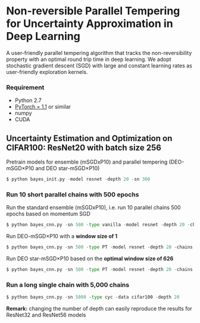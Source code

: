 # Non-reversible Parallel Tempering for Uncertainty Approximation in Deep Learning

A user-friendly parallel tempering algorithm that tracks the non-reversibility property with an optimal round trip time in deep learning. We adopt stochastic gradient descent (SGD) with large and constant learning rates as user-friendly exploration kernels.

### Requirement
* Python 2.7
* [PyTorch = 1.1](https://pytorch.org/) or similar
* numpy
* CUDA 



## Uncertainty Estimation and Optimization on CIFAR100: ResNet20 with batch size 256


Pretrain models for ensemble (mSGDxP10) and parallel tempering (DEO-mSGD×P10 and DEO star-mSGD×P10)

```python
$ python bayes_init.py -model resnet -depth 20 -sn 300
```

### Run 10 short parallel chains with 500 epochs
Run the standard ensemble (mSGDxP10), i.e. run 10 parallel chains 500 epochs based on momentum SGD
```python
$ python bayes_cnn.py -sn 500 -type vanilla -model resnet -depth 20 -chains 10 -lr_min 0.005
```

Run DEO-mSGD×P10 with a **window size of 1**
```python
$ python bayes_cnn.py -sn 500 -type PT -model resnet -depth 20 -chains 10 -lr_min 0.005 -lr_max 0.02 -swap_rate 5e-3 -window_custom 1
```

Run DEO star-mSGD×P10 based on the **optimal window size of 626**
```python
$ python bayes_cnn.py -sn 500 -type PT -model resnet -depth 20 -chains 10 -lr_min 0.005 -lr_max 0.02 -swap_rate 5e-3 -window_custom 626
```

### Run a long single chain with 5,000 chains

```python
$ python bayes_cnn.py -sn 5000 -type cyc -data cifar100 -depth 20
```

**Remark:** changing the number of depth can easily reproduce the results for ResNet32 and ResNet56 models
